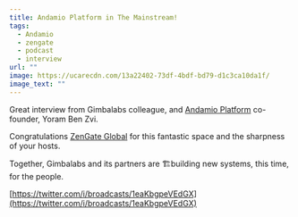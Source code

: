 ```yaml
---
title: Andamio Platform in The Mainstream!
tags:
  - Andamio
  - zengate
  - podcast
  - interview
url: ""
image: https://ucarecdn.com/13a22402-73df-4bdf-bd79-d1c3ca10da1f/
image_text: ""
---
```


Great interview from Gimbalabs colleague, and [Andamio Platform](https://www.andamio.io/) co-founder, Yoram Ben Zvi.

Congratulations [ZenGate Global](https://www.zengate.global/) for this fantastic space and the sharpness of your hosts.

Together, Gimbalabs and its partners are 🏗building new systems, this time, for the people.

[https://twitter.com/i/broadcasts/1eaKbgpeVEdGX](https://twitter.com/i/broadcasts/1eaKbgpeVEdGX)
